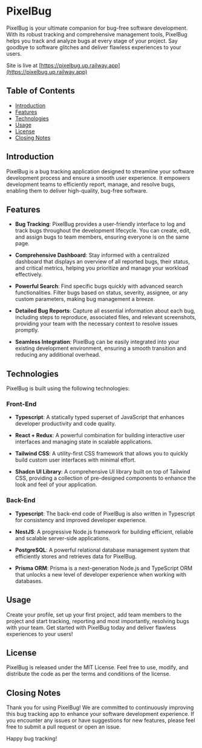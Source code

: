# PixelBug

PixelBug is your ultimate companion for bug-free software development. With its robust tracking and comprehensive management tools, PixelBug helps you track and analyze bugs at every stage of your project. Say goodbye to software glitches and deliver flawless experiences to your users.

Site is live at [https://pixelbug.up.railway.app](https://pixelbug.up.railway.app)

## Table of Contents

- [Introduction](#introduction)
- [Features](#features)
- [Technologies](#technologies)
- [Usage](#usage)
- [License](#license)
- [Closing Notes](#closing-notes)

## Introduction

PixelBug is a bug tracking application designed to streamline your software development process and ensure a smooth user experience. It empowers development teams to efficiently report, manage, and resolve bugs, enabling them to deliver high-quality, bug-free software.

## Features

- **Bug Tracking**: PixelBug provides a user-friendly interface to log and track bugs throughout the development lifecycle. You can create, edit, and assign bugs to team members, ensuring everyone is on the same page.

- **Comprehensive Dashboard**: Stay informed with a centralized dashboard that displays an overview of all reported bugs, their status, and critical metrics, helping you prioritize and manage your workload effectively.

- **Powerful Search**: Find specific bugs quickly with advanced search functionalities. Filter bugs based on status, severity, assignee, or any custom parameters, making bug management a breeze.

- **Detailed Bug Reports**: Capture all essential information about each bug, including steps to reproduce, associated files, and relevant screenshots, providing your team with the necessary context to resolve issues promptly.

- **Seamless Integration**: PixelBug can be easily integrated into your existing development environment, ensuring a smooth transition and reducing any additional overhead.

## Technologies

PixelBug is built using the following technologies:

### Front-End

- **Typescript**: A statically typed superset of JavaScript that enhances developer productivity and code quality.
  
- **React + Redux**: A powerful combination for building interactive user interfaces and managing state in scalable applications.

- **Tailwind CSS**: A utility-first CSS framework that allows you to quickly build custom user interfaces with minimal effort.

- **Shadcn UI Library**: A comprehensive UI library built on top of Tailwind CSS, providing a collection of pre-designed components to enhance the look and feel of your application.

### Back-End

- **Typescript**: The back-end code of PixelBug is also written in Typescript for consistency and improved developer experience.

- **NestJS**: A progressive Node.js framework for building efficient, reliable and scalable server-side applications.

- **PostgreSQL**: A powerful relational database management system that efficiently stores and retrieves data for PixelBug.

- **Prisma ORM**: Prisma is a next-generation Node.js and TypeScript ORM that unlocks a new level of developer experience when working with databases.

## Usage

Create your profile, set up your first project, add team members to the project and start tracking, reporting and most importantly, resolving bugs with your team. Get started with PixelBug today and deliver flawless experiences to your users!

## License

PixelBug is released under the MIT License. Feel free to use, modify, and distribute the code as per the terms and conditions of the license.

## Closing Notes

Thank you for using PixelBug! We are committed to continuously improving this bug tracking app to enhance your software development experience. If you encounter any issues or have suggestions for new features, please feel free to submit a pull request or open an issue.

Happy bug tracking!
